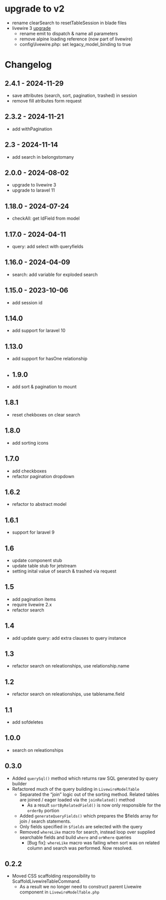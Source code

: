 # upgrade to v2
- rename clearSearch to resetTableSession in blade files
- livewire 3 [upgrade](https://livewire.laravel.com/docs/upgrading) 
  - rename emit to dispatch & name all parameters
  - remove alpine loading reference (now part of livewire)
  - config\livewire.php: set legacy_model_binding to true
# Changelog
## 2.4.1 - 2024-11-29
- save attributes (search, sort, pagination, trashed) in session
- remove fill atributes form request
## 2.3.2 - 2024-11-21
- add withPagination
## 2.3 - 2024-11-14
- add search in belongstomany
## 2.0.0 - 2024-08-02
- upgrade to livewire 3
- upgrade to laravel 11
## 1.18.0 - 2024-07-24
- checkAll: get IdField from model
## 1.17.0 - 2024-04-11
- query: add select with queryfields
## 1.16.0 - 2024-04-09
- search: add variable for exploded search
## 1.15.0 - 2023-10-06
- add session id
## 1.14.0
- add support for laravel 10
## 1.13.0
- add support for hasOne relationship
- ## 1.9.0
- add sort & pagination to mount
## 1.8.1
- reset chekboxes on clear search 
## 1.8.0
- add sorting icons
## 1.7.0
- add checkboxes
- refactor pagination dropdown
## 1.6.2
- refactor to abstract model
## 1.6.1
- support for laravel 9
## 1.6
- update component stub
- update table stub for jetstream
- setting inital value of search & trashed via request

## 1.5
- add pagination items
- require livewire 2.x
- refactor search
## 1.4
- add update query: add extra clauses to query instance
## 1.3
- refactor search on releationships, use relationship.name
## 1.2
- refactor search on releationships, use tablename.field
## 1.1
- add sofdeletes
## 1.0.0
- search on releationships
## 0.3.0
- Added `querySql()` method which returns raw SQL generated by query builder
- Refactored much of the query building in `LivewireModelTable`
	- Separated the “join” logic out of the sorting method. Related tables are joined / eager loaded via the `joinRelated()` method
		- As a result `sortByRelatedField()` is now only responsible for the `orderBy` portion
    - Added `generateQueryFields()` which prepares the $fields array for join / search statements.
	- Only fields specified in `$fields` are selected with the query
	- Removed `whereLike` macro for search, instead loop over supplied searchable fields and build `where` and `orWhere` queries
		- [Bug fix]: `whereLike` macro was failing when sort was on related column and search was performed. Now resolved.


## 0.2.2
- Moved CSS scaffolding responsibility to ScaffoldLivewireTableCommand.
	- As a result we no longer need to construct parent Livewire component in `LivewireModelTable.php`
